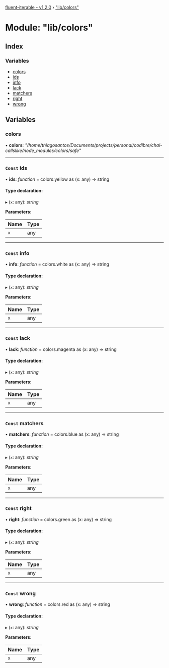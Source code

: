 [fluent-iterable - v1.2.0](../README.md) › ["lib/colors"](_lib_colors_.md)

# Module: "lib/colors"

## Index

### Variables

* [colors](_lib_colors_.md#colors)
* [ids](_lib_colors_.md#const-ids)
* [info](_lib_colors_.md#const-info)
* [lack](_lib_colors_.md#const-lack)
* [matchers](_lib_colors_.md#const-matchers)
* [right](_lib_colors_.md#const-right)
* [wrong](_lib_colors_.md#const-wrong)

## Variables

###  colors

• **colors**: *"/home/thiagosantos/Documents/projects/personal/codibre/chai-callslike/node_modules/colors/safe"*

___

### `Const` ids

• **ids**: *function* = colors.yellow as (x: any) => string

#### Type declaration:

▸ (`x`: any): *string*

**Parameters:**

Name | Type |
------ | ------ |
`x` | any |

___

### `Const` info

• **info**: *function* = colors.white as (x: any) => string

#### Type declaration:

▸ (`x`: any): *string*

**Parameters:**

Name | Type |
------ | ------ |
`x` | any |

___

### `Const` lack

• **lack**: *function* = colors.magenta as (x: any) => string

#### Type declaration:

▸ (`x`: any): *string*

**Parameters:**

Name | Type |
------ | ------ |
`x` | any |

___

### `Const` matchers

• **matchers**: *function* = colors.blue as (x: any) => string

#### Type declaration:

▸ (`x`: any): *string*

**Parameters:**

Name | Type |
------ | ------ |
`x` | any |

___

### `Const` right

• **right**: *function* = colors.green as (x: any) => string

#### Type declaration:

▸ (`x`: any): *string*

**Parameters:**

Name | Type |
------ | ------ |
`x` | any |

___

### `Const` wrong

• **wrong**: *function* = colors.red as (x: any) => string

#### Type declaration:

▸ (`x`: any): *string*

**Parameters:**

Name | Type |
------ | ------ |
`x` | any |

